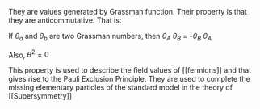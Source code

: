 They are values generated by Grassman function.
Their property is that they are anticommutative. That is:

If $\theta_a$ and $\theta_b$ are two Grassman numbers,
then $\theta_A$ $\theta_B$ = -$\theta_B$ $\theta_A$

Also, $\theta^2=0$   

This property is used to describe the field values of [[fermions]] and that gives rise to the Pauli Exclusion Principle.
They are used to complete the missing elementary particles of the standard model in the theory of [[Supersymmetry]]